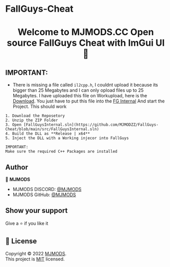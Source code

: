# FallGuys-Cheat
<h1 align="center">Welcome to MJMODS.CC Open source FallGuys Cheat with ImGui UI 👋</h1>

## IMPORTANT:
* There is missing a file called `il2cpp.h`, I couldnt upload it because its bigger than 25 Megabytes and I can only opload files up to 25 Megabytes. 
I have uploaded this file on Workupload, here is the [Download](https://workupload.com/file/bxEv5k46mXt). You just have to put this file into the [FG Internal](https://github.com/MJMODZZ/FallGuys-Cheat/tree/main/src/FG%20Internal) And start the Project. This should work

```
1. Download the Reposetory
2. Unzip the ZIP Folder
3. Open [FallGuysInternal.sln](https://github.com/MJMODZZ/FallGuys-Cheat/blob/main/src/FallGuysInternal.sln)
4. Build the DLL as **Release | x64**
5. Inject the DLL with a Working injecor into FallGuys

IMPORTANT:
Make sure the required C++ Packages are installed
```

## Author

👤 **MJMODS**

* MJMODS DISCORD: [@MJMODS](https://dsc.gg/mjservices)
* MJMODS GitHub: [@MJMODS](https://github.com/mjmodzz)


## Show your support

Give a ⭐️ if you like it

## 📝 License

Copyright © 2022 [MJMODS](https://github.com/MJMODZZ).<br />
This project is [MIT](https://github.com/MJMODZZ/Clean-GUI-Template/blob/master/LICENSE) licensed.

